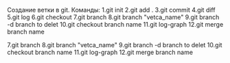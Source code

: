 Создание ветки в git.
       Команды:
1.git init
2.git add .
3.git commit
4.git diff
5.git log
6.git checkout
7.git branch
8.git branch "vetca_name"
9.git branch -d branch to delet
10.git checkout branch name
11.git log-graph
12.git merge branch name

7.git branch
8.git branch "vetca_name"
9.git branch -d branch to delet
10.git checkout branch name
11.git log-graph
12.git merge branch name


